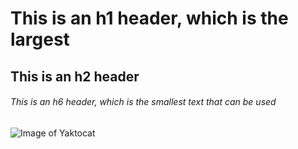 # This is an h1 header, which is the largest
## This is an h2 header
###### This is an h6 header, which is the smallest text that can be used

![Image of Yaktocat](https://octodex.github.com/images/yaktocat.png)
